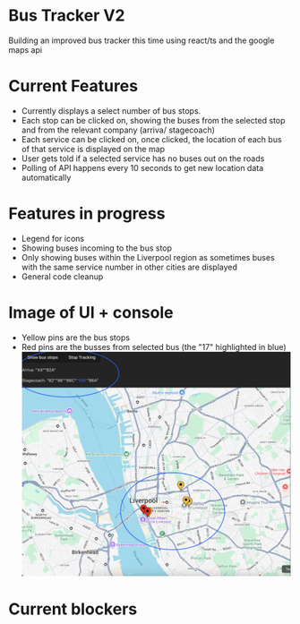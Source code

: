 # Bus Tracker V2
Building an improved bus tracker this time using react/ts and the google maps api

# Current Features
- Currently displays a select number of bus stops.
- Each stop can be clicked on, showing the buses from the selected stop and from the relevant company (arriva/ stagecoach)
- Each service can be clicked on, once clicked, the location of each bus of that service is displayed on the map
- User gets told if a selected service has no buses out on the roads
- Polling of API happens every 10 seconds to get new location data automatically

# Features in progress
- Legend for icons
- Showing buses incoming to the bus stop
- Only showing buses within the Liverpool region as sometimes buses with the same service number in other cities are displayed
- General code cleanup

# Image of UI + console
- Yellow pins are the bus stops
- Red pins are the busses from selected bus (the "17" highlighted in blue)
![UI image](images/map-image.png)

# Current blockers
